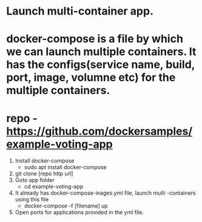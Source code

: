 # Launch multi-container app.
# docker-compose is a file by which we can launch multiple containers. It has the configs(service name, build, port, image, volumne etc) for the multiple containers. 
# repo - https://github.com/dockersamples/example-voting-app

1. Install docker-compose
    - sudo apt install docker-compose
2. git clone [repo http url]
3. Goto app folder
    - cd example-voting-app
4. It already has docker-compose-inages.yml file, launch multi -containers using this file
    - docker-compose -f [filename] up
5. Open ports for applications provided in the yml file.

